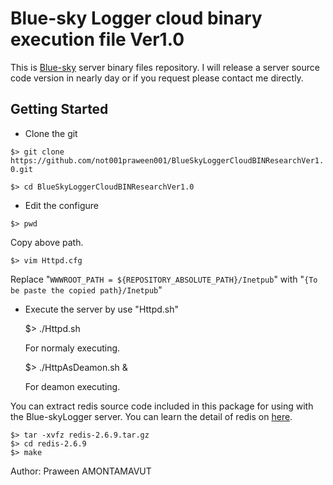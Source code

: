 Blue-sky Logger cloud binary execution file Ver1.0
===================================================
This is [Blue-sky](http://www.bluesky-cps.org) server binary files repository. I will release a server source code version in nearly day or if you request please contact me directly. 

Getting Started
---------------
* Clone the git

 `$> git clone https://github.com/not001praween001/BlueSkyLoggerCloudBINResearchVer1.0.git`

 `$> cd BlueSkyLoggerCloudBINResearchVer1.0`
 
* Edit the configure

 `$> pwd`

  Copy above path. 
  
 `$> vim Httpd.cfg`
 
  Replace "`WWWROOT_PATH = ${REPOSITORY_ABSOLUTE_PATH}/Inetpub`" with "`{To be paste the copied path}/Inetpub`"
  
* Execute the server by use "Httpd.sh"

	$> ./Httpd.sh
	
	For normaly executing.
	
	$> ./HttpAsDeamon.sh &
	
	For deamon executing.

You can extract redis source code included in this package for using with the Blue-skyLogger server. You can learn the detail of redis on [here](http://redis.io/). 
	
	$> tar -xvfz redis-2.6.9.tar.gz
	$> cd redis-2.6.9
	$> make


Author: Praween AMONTAMAVUT
